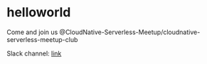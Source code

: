 # helloworld
Come and join us @CloudNative-Serverless-Meetup/cloudnative-serverless-meetup-club

Slack channel: [link](https://medium.com/@pymhq/new-slack-channel-to-join-andy-at-cloudnative-serverless-meetup-9816ab60d7d3)
